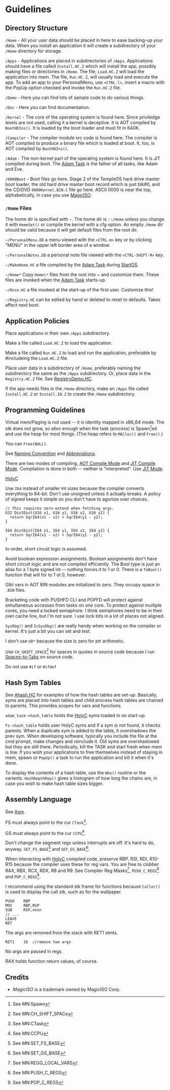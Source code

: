 # Guidelines
## Directory Structure

`/Home` - All your user data should be placed in here to ease backing-up your data. When you install an application it will create a subdirectory of your `/Home` directory for storage.

`/Apps` - Applications are placed in subdirectories of `/Apps`. Applications should have a file called `Install.HC.Z` which will install the app, possibly making files or directories in `/Home`. The file, `Load.HC.Z` will load the application into mem. The file, `Run.HC.Z`, will usually load and execute the app. To add an app to your PersonalMenu, use `<CTRL-l>`, insert a macro with the PopUp option checked and invoke the `Run.HC.Z` file.

`/Demo` - Here you can find lots of sample code to do various things.

`/Doc` - Here you can find documentation.

`/Kernel` - The core of the operating system is found here. Since priviledge levels are not used, calling it a kernel is deceptive. It is AOT compiled by `BootHDIns()`. It is loaded by the boot loader and must fit in 640K.

`/Compiler` - The compiler module src code is found here. The compiler is AOT compiled to produce a binary file which is loaded at boot. It, too, is AOT compiled by `BootHDIns()`.

`/Adam` - The non-kernel part of the operating system is found here. It is JIT compiled during boot. The [Adam Task](./Glossary.md) is the father of all tasks, like Adam and Eve.

`/0000Boot` - Boot files go here. Stage 2 of the TempleOS hard drive master boot loader, the old hard drive master boot record which is just blk#0, and the CD/DVD `0000Kernel.BIN.C` file go here. ASCII 0000 is near the top, alphabetically, in case you use [MagicISO](http://www.magiciso.com).

### `/Home` Files

The home dir is specified with `~`. The home dir is `::/Home` unless you change it with `HomeSet()` or compile the kernel with a cfg option. An empty `/Home` dir should be valid because it will get default files from the root dir. 

`~/PersonalMenu.DD` a menu viewed with the `<CTRL-m>` key or by clicking "MENU" in the upper left border area of a window.

`~/PersonalNotes.DD` a personal note file viewed with the `<CTRL-SHIFT-M>` key.

`~/MakeHome.HC` a file compiled by the [Adam Task](./Glossary.md) during [StartOS](https://github.com/cia-foundation/TempleOS/blob/c26482bb6ad3f80106d28504ec5db3c6a360732c/StartOS.HC).

`~/Home*` Copy `Home\*` files from the root into ~ and customize them. These files are invoked when the [Adam Task](./Glossary.md) starts-up.

`~/Once.HC` a file invoked at the start-up of the first user. Customize this!

`~/Registry.HC` can be edited by hand or deleted to reset to defaults. Takes affect next boot.



## Application Policies

Place applications in their own `/Apps` subdirectory.

Make a file called `Load.HC.Z` to load the application.

Make a file called `Run.HC.Z` to load and run the application, preferable by #includeing the `Load.HC.Z` file.

Place user data in a subdirectory of `/Home`, preferably naming the subdirectory the same as the `/Apps` subdirectory. Or, place data in the `Registry.HC.Z` file. See [RegistryDemo.HC](https://github.com/cia-foundation/TempleOS/blob/c26482bb6ad3f80106d28504ec5db3c6a360732c/Demo/RegistryDemo.HC).

If the app needs files in the `/Home` directory, make an `/Apps` file called `Install.HC.Z` or `Install.IN.Z` to create the `/Home` subdirectory.
 
## Programming Guidelines

Virtual mem/Paging is not used -- it is identity mapped in x86_64 mode. The stk does not grow, so alloc enough when the task (process) is Spawn[^1]ed and use the heap for most things. (The heap refers to `MAlloc()` and `Free()`.)

You can `Free(NULL)`.

See [Naming Convention](./Glossary.md) and [Abbreviations](./Glossary.md).

There are two modes of compiling, [AOT Compile Mode](./Glossary.md) and [JIT Compile Mode](./Glossary.md). Compilation is done in both -- neither is "interpreted". Use [JIT Mode](./Glossary.md).

[HolyC](./HolyC.md)

Use `I64` instead of smaller int sizes because the compiler converts everything to 64-bit. Don't use unsigned unless it actually breaks. A policy of signed keeps it simple so you don't have to agonize over choices.

```holyc
// This requires zero-extend when fetching args.
U32 DistDist(U16 x1, U16 y1, U16 x2, U16 y2) {
  return SqrI64(x1 - x2) + SqrI64(y1 - y2);
}

I64 DistDist(I64 x1, I64 y1, I64 x2, I64 y2) {
  return SqrI64(x1 - x2) + SqrI64(y1 - y2);
}
```
In-order, short circuit logic is assumed.

Avoid boolean expression assignments. Boolean assignments don't have short circuit logic and are not compiled efficiently. The Bool type is just an alias for a 1 byte signed int -- nothing forces it to 1 or 0. There is a `ToBool()` function that will for to 1 ot 0, however.

Glbl vars in AOT BIN modules are initialized to zero. They occupy space in `.BIN` files.

Bracketing code with PUSHFD CLI and POPFD will protect against simultaneous accesses from tasks on *one* core. To protect against multiple cores, you need a locked semaphore. I think semiphores need to be in their own cache line, but I'm not sure. I use lock bits in a lot of places not aligned.

`SysDbg()` and `IsSysDbg()` are really handy when working on the compiler or kernel. It's just a bit you can set and test.

I don't use `U0*` because the size is zero for ptr arithmetic.

Use `CH_SHIFT_SPACE`[^2] for spaces in quotes in source code because I run [Spaces-to-Tabs](https://github.com/cia-foundation/TempleOS/blob/c26482bb6ad3f80106d28504ec5db3c6a360732c/Adam/Opt/Utils/StrUtils.HC) on source code.

Do not use `#if` or `#ifdef`

## Hash Sym Tables

See [Ahash.HC](https://github.com/cia-foundation/TempleOS/blob/c26482bb6ad3f80106d28504ec5db3c6a360732c/Adam/AHash.HC) for examples of how the hash tables are set-up. Basically, syms are placed into hash tables and child process hash tables are chained to parents. This provides scopes for vars and functions.

`adam_task->hash_table` holds the [HolyC](./HolyC.md) syms loaded in on start-up.

`Fs->hash_table` holds user HolyC syms and if a sym is not found, it checks parents. When a duplicate sym is added to the table, it overshadows the prev sym. When developing software, typically you include the file at the cmd prompt, make changes and reinclude it. Old syms are overshadowed but they are still there. Periodically, kill the TASK and start fresh when mem is low. If you wish your applications to free themselves instead of staying in mem, spawn or `PopUp()` a task to run the application and kill it when it's done.

To display the contents of a hash table, use the `Who()` routine or the varients. `HashDepthRep()` gives a histogram of how long the chains are, in case you wish to make hash table sizes bigger.

## Assembly Language

See [Asm](./Asm.md).

FS must always point to the cur `CTask`[^3].

GS must always point to the cur `CCPU`[^4].

Don't change the segment regs unless interrupts are off. It's hard to do, anyway. `SET_FS_BASE`[^5] and `SET_GS_BASE`[^6].

When interacting with [HolyC](./HolyC.md) compiled code, preserve RBP, RSI, RDI, R10-R15 because the compiler uses these for reg vars. You are free to clobber RAX, RBX, RCX, RDX, R8 and R9. See Compiler Reg Masks[^7], `PUSH_C_REGS`[^8] and `POP_C_REGS`[^9].

I recommend using the standard stk frame for functions because `Caller()` is used to display the call stk, such as for the wallpaper.
```holyc
PUSH    RBP
MOV     RBP,RSP
SUB     RSP,nnnn
// ...
LEAVE
RET
```

The args are removed from the stack with RET1 stmts.
```holyc
RET1	16	//remove two args
```
No args are passed in regs.

RAX holds function return values, of course.

## Credits
  - _MagicISO_ is a trademark owned by MagicISO Corp.

[^1]: See MN:Spawn

[^2]: See MN:CH_SHIFT_SPACe

[^3]: See MN:CTask

[^4]: See MN:CCPU

[^5]: See MN:SET_FS_BASE

[^6]: See MN:SET_GS_BASE

[^7]: See MN:REGG_LOCAL_VARS

[^8]: See MN:PUSH_C_REGS

[^9]: See MN:POP_C_REGS
